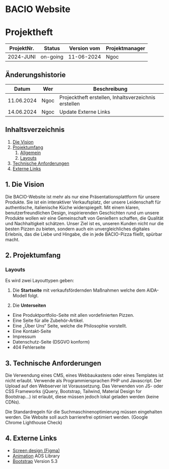 # BACIO Website

# Projektheft

| ProjektNr. | Status  | Version vom | Projektmanager |
| ---------- | ------- | ----------- | -------------- |
| 2024-JUNI   | on-going | 11-06-2024  | Ngoc          |


## Änderungshistorie

| Datum      | Wer    | Beschreibung           |
| ---------- | ------ | ---------------------- |
| 11.06.2024 | Ngoc | Projecktheft erstellen, Inhaltsverzeichnis erstellen               |
| 14.06.2024 | Ngoc | Update Externe Links               |



## Inhaltsverzeichnis

1. [Die Vision](#1-die-vision)
2. [Projektumfang](#2-projektumfang)
   1. [Allgemein](#allgemein)
   2. [Layouts](#layouts)
3. [Technische Anforderungen](#3-technische-anforderungen)
4. [Externe Links](#4-externe-links)

## 1. Die Vision

Die BACIO-Website ist mehr als nur eine Präsentationsplattform für unsere Produkte. Sie ist ein interaktiver Verkaufsplatz, der unsere Leidenschaft für authentische, italienische Küche widerspiegelt. Mit einem klaren, benutzerfreundlichen Design, inspirierenden 
Geschichten rund um unsere Produkte wollen wir eine Gemeinschaft von Genießern schaffen, die Qualität und Nachhaltigkeit schätzen. Unser Ziel ist es, unseren Kunden nicht nur die besten Pizzen zu bieten, sondern auch ein unvergleichliches digitales Erlebnis, das die Liebe und Hingabe, die in jede BACIO-Pizza fließt, spürbar macht.  

## 2. Projektumfang


### Layouts

Es wird zwei Layouttypen geben:

1. Die **Startseite** mit verkaufsfördernden Maßnahmen welche dem AIDA-Modell folgt.

2. Die **Unterseiten** 
- Eine Produktportfolio-Seite mit allen vordefinierten Pizzen.
- Eine Seite für alle Zubehör-Artikel.
- Eine „Über Uns“ Seite, welche die Philosophie vorstellt.
- Eine Kontakt-Seite
- Impressum
- Datenschutz-Seite (DSGVO konform)
- 404 Fehlerseite



## 3. Technische Anforderungen
Die Verwendung eines CMS, eines Webbaukastens oder eines Templates ist nicht erlaubt.
Verwende als Programmiersprachen PHP und Javascript. Der Upload auf den Webserver ist
Voraussetzung. Das Verwenden von JS- oder CSS Frameworks (jQuery, Bootstrap, Tailwind,
Material Design for Bootstrap...) ist erlaubt, diese müssen jedoch lokal geladen werden
(keine CDNs).

Die Standardregeln für die Suchmaschinenoptimierung müssen eingehalten werden. Die
Website soll auch barrierefrei optimiert werden. (Google Chrome Lighthouse Check)

## 4. Externe Links
- [Screen design (Figma)](https://www.figma.com/proto/KirwBMfPOqBATErDHRJloP/BACIO-Screen-Design?node-id=25-3&t=rIyMWC80CPkSMKWw-0&scaling=scale-down-width&content-scaling=fixed&page-id=0%3A1)
- [Animation](https://michalsnik.github.io/aos/) AOS Library
- [Bootstrap](https://getbootstrap.com/docs/5.3/getting-started/download/) Version 5.3




